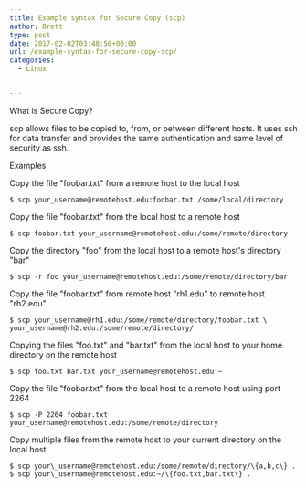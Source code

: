 ```yaml
---
title: Example syntax for Secure Copy (scp)
author: Brett
type: post
date: 2017-02-02T03:48:50+00:00
url: /example-syntax-for-secure-copy-scp/
categories:
  - Linux


---
```

What is Secure Copy?

scp allows files to be copied to, from, or between different hosts. It uses ssh for data transfer and provides the same authentication and same level of security as ssh.

Examples

Copy the file "foobar.txt" from a remote host to the local host
```
$ scp your_username@remotehost.edu:foobar.txt /some/local/directory
```

Copy the file "foobar.txt" from the local host to a remote host
```
$ scp foobar.txt your_username@remotehost.edu:/some/remote/directory
``` 

Copy the directory "foo" from the local host to a remote host's directory "bar"
```
$ scp -r foo your_username@remotehost.edu:/some/remote/directory/bar 
```

Copy the file "foobar.txt" from remote host "rh1.edu" to remote host "rh2.edu"
```
$ scp your_username@rh1.edu:/some/remote/directory/foobar.txt \
your_username@rh2.edu:/some/remote/directory/
```
Copying the files "foo.txt" and "bar.txt" from the local host to your home directory on the remote host
```
$ scp foo.txt bar.txt your_username@remotehost.edu:~ 
```
Copy the file "foobar.txt" from the local host to a remote host using port 2264
```
$ scp -P 2264 foobar.txt your_username@remotehost.edu:/some/remote/directory 
```

Copy multiple files from the remote host to your current directory on the local host
```
$ scp your\_username@remotehost.edu:/some/remote/directory/\{a,b,c\} . 
$ scp your\_username@remotehost.edu:~/\{foo.txt,bar.txt\} .
```